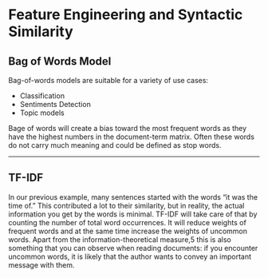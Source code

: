 # Feature Engineering and Syntactic Similarity

## Bag of Words Model

Bag-of-words models are suitable for a variety of use cases:

* Classification
* Sentiments Detection
* Topic models

Bage of words will create a bias toward the most frequent
words as they have the highest numbers in the document-term matrix. Often these
words do not carry much meaning and could be defined as stop words.

---

## TF-IDF

In our previous example, many sentences started with the words “it was the time of.”
This contributed a lot to their similarity, but in reality, the actual information you get
by the words is minimal. TF-IDF will take care of that by counting the number of
total word occurrences. It will reduce weights of frequent words and at the same time
increase the weights of uncommon words. Apart from the information-theoretical measure,5
 this is also something that you can observe when reading documents: if
you encounter uncommon words, it is likely that the author wants to convey an
important message with them.

